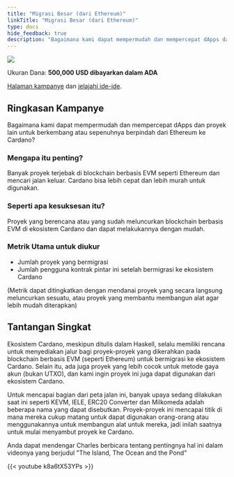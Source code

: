```yaml
---
title: "Migrasi Besar (dari Ethereum)"
linkTitle: "Migrasi Besar (dari Ethereum)"
type: docs
hide_feedback: true
description: "Bagaimana kami dapat mempermudah dan mempercepat dApps dan proyek lain untuk berkembang atau sepenuhnya berpindah dari Ethereum ke Cardano?"
---
```


<img src="https://cardano.ideascale.com/community-library/accounts/93/936143/Public/16-The-Great-Migration-from-Ethereum-76ace0.png" class="">

Ukuran Dana: **500,000 USD dibayarkan dalam ADA**

[Halaman kampanye](https://cardano.ideascale.com/c/idea/382642) dan [jelajahi ide-ide](https://cardano.ideascale.com/c/campaigns/26448/stage/all/ideas/unspecified).

## Ringkasan Kampanye

Bagaimana kami dapat mempermudah dan mempercepat dApps dan proyek lain untuk berkembang atau sepenuhnya berpindah dari Ethereum ke Cardano?

### Mengapa itu penting?

Banyak proyek terjebak di blockchain berbasis EVM seperti Ethereum dan mencari jalan keluar. Cardano bisa lebih cepat dan lebih murah untuk digunakan.

### Seperti apa kesuksesan itu?

Proyek yang berencana atau yang sudah meluncurkan blockchain berbasis EVM di ekosistem Cardano dan dapat melakukannya dengan mudah.

### Metrik Utama untuk diukur

- Jumlah proyek yang bermigrasi
- Jumlah pengguna kontrak pintar ini setelah bermigrasi ke ekosistem Cardano

(Metrik dapat ditingkatkan dengan mendanai proyek yang secara langsung meluncurkan sesuatu, atau proyek yang membantu membangun alat agar lebih mudah diterapkan)

## Tantangan Singkat

Ekosistem Cardano, meskipun ditulis dalam Haskell, selalu memiliki rencana untuk menyediakan jalur bagi proyek-proyek yang dikerahkan pada blockchain berbasis EVM (seperti Ethereum) untuk bermigrasi ke ekosistem Cardano. Selain itu, ada juga proyek yang lebih cocok untuk metode gaya akun (bukan UTXO), dan kami ingin proyek ini juga dapat digunakan dari ekosistem Cardano.

Untuk mencapai bagian dari peta jalan ini, banyak upaya sedang dilakukan saat ini seperti KEVM, IELE, ERC20 Converter dan Milkomeda adalah beberapa nama yang dapat disebutkan. Proyek-proyek ini mencapai titik di mana mereka cukup matang untuk dapat digunakan orang-orang atau menggunakannya untuk membangun alat untuk mereka, jadi inilah saatnya untuk mulai menyambut proyek ke Cardano.

Anda dapat mendengar Charles berbicara tentang pentingnya hal ini dalam videonya yang berjudul "The Island, The Ocean and the Pond"

{{< youtube k8a6tX53YPs >}}
